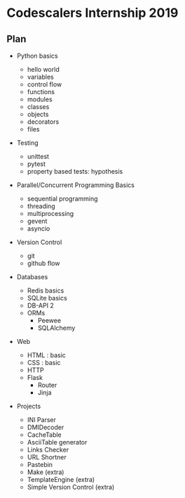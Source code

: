 # Codescalers Internship 2019

## Plan

- Python basics
    - hello world
    - variables
    - control flow
    - functions
    - modules
    - classes
    - objects
    - decorators
    - files

- Testing
    - unittest
    - pytest
    - property based tests: hypothesis

- Parallel/Concurrent Programming Basics
    - sequential programming
    - threading
    - multiprocessing
    - gevent
    - asyncio

- Version Control
    - git
    - github flow

- Databases
    - Redis basics
    - SQLite basics
    - DB-API 2 
    - ORMs
        - Peewee
        - SQLAlchemy
- Web
    - HTML : basic
    - CSS  : basic
    - HTTP
    - Flask
        - Router
        - Jinja
    

- Projects
    - INI Parser
    - DMIDecoder
    - CacheTable
    - AsciiTable generator
    - Links Checker
    - URL Shortner
    - Pastebin
    - Make (extra)
    - TemplateEngine (extra)
    - Simple Version Control (extra)